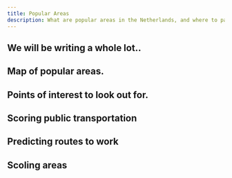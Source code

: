 ```yaml
---
title: Popular Areas
description: What are popular areas in the Netherlands, and where to pay attention to
---
```


We will be writing a whole lot.. 
---

## Map of popular areas. 

## Points of interest to look out for. 

## Scoring public transportation 

## Predicting routes to work

## Scoling areas 
